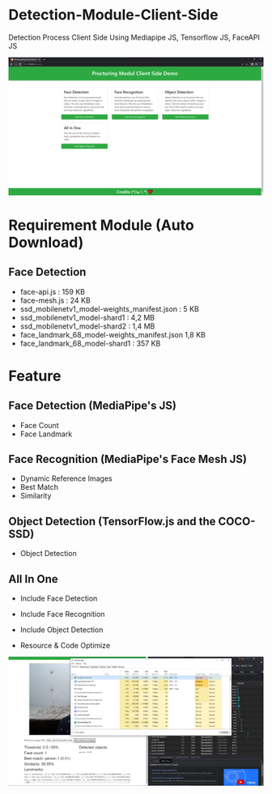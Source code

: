# Detection-Module-Client-Side
Detection Process Client Side Using Mediapipe JS, Tensorflow JS, FaceAPI JS

<img width="622" alt="Screenshot Index" src="https://raw.githubusercontent.com/aulia25u/Detection-Module-Client-Side/main/Screenshot-Index.png">

# Requirement Module (Auto Download)
## Face Detection
* face-api.js : 159 KB
* face-mesh.js : 24 KB
* ssd_mobilenetv1_model-weights_manifest.json : 5 KB
* ssd_mobilenetv1_model-shard1 : 4,2 MB
* ssd_mobilenetv1_model-shard2 : 1,4 MB
* face_landmark_68_model-weights_manifest.json 1,8 KB
* face_landmark_68_model-shard1 : 357 KB


# Feature
## Face Detection (MediaPipe's JS)
* Face Count
* Face Landmark

## Face Recognition (MediaPipe's Face Mesh JS)
* Dynamic Reference Images
* Best Match
* Similarity

## Object Detection (TensorFlow.js and the COCO-SSD)
* Object Detection

## All In One
* Include Face Detection
* Include Face Recognition
* Include Object Detection

* Resource & Code Optimize
<img width="622" alt="Screenshot Index" src="https://github.com/aulia25u/Detection-Module-Client-Side/blob/main/AIO-Resource-Optimize.png">
